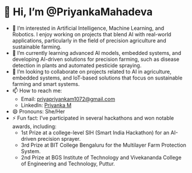 # 👋 Hi, I’m @PriyankaMahadeva

- 👀 I’m interested in Artificial Intelligence, Machine Learning, and Robotics. I enjoy working on projects that blend AI with real-world applications, particularly in the field of precision agriculture and sustainable farming.
- 🌱 I’m currently learning advanced AI models, embedded systems, and developing AI-driven solutions for precision farming, such as disease detection in plants and automated pesticide spraying.
- 💞 I’m looking to collaborate on projects related to AI in agriculture, embedded systems, and IoT-based solutions that focus on sustainable farming and smart systems.
- 📫 How to reach me:  
  - Email: priyapriyankam1072@gmail.com  
  - LinkedIn: [Priyanka M](https://www.linkedin.com/in/priyanka-m-564208300/)
- 😄 Pronouns: She/Her
- ⚡ Fun fact: I’ve participated in several hackathons and won notable awards, including:
  - 1st Prize at a college-level SIH (Smart India Hackathon) for an AI-driven precision sprayer.
  - 3rd Prize at BIT College Bengaluru for the Multilayer Farm Protection System.
  - 2nd Prize at BGS Institute of Technology and Vivekananda College of Engineering and Technology, Puttur.
